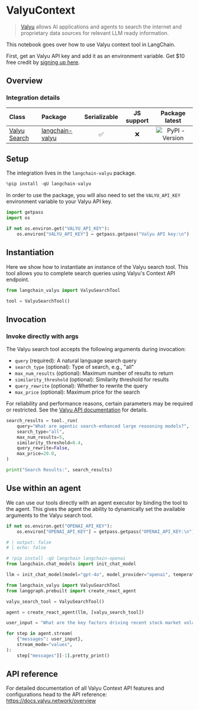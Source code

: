 # ValyuContext

>[Valyu](https://www.valyu.network/) allows AI applications and agents to search the internet and proprietary data sources for relevant LLM ready information.

This notebook goes over how to use Valyu context tool in LangChain.

First, get an Valyu API key and add it as an environment variable. Get $10 free credit  by [signing up here](https://platform.valyu.network/).

## Overview

### Integration details
| Class                                                         | Package                                                        | Serializable | JS support |  Package latest |
|:--------------------------------------------------------------|:---------------------------------------------------------------| :---: | :---: | :---: |
| [Valyu Search](https://github.com/valyu-network/langchain-valyu) | [langchain-valyu](https://pypi.org/project/langchain-valyu/) | ✅ | ❌  |  ![PyPI - Version](https://img.shields.io/pypi/v/langchain-valyu?style=flat-square&label=%20) |




## Setup

The integration lives in the `langchain-valyu` package.


```python
%pip install -qU langchain-valyu
```

In order to use the package, you will also need to set the `VALYU_API_KEY` environment variable to your Valyu API key.


```python
import getpass
import os

if not os.environ.get("VALYU_API_KEY"):
    os.environ["VALYU_API_KEY"] = getpass.getpass("Valyu API key:\n")
```

## Instantiation

Here we show how to instantiate an instance of the Valyu search tool. This tool allows you to complete search queries using Valyu's Context API endpoint.




```python
from langchain_valyu import ValyuSearchTool

tool = ValyuSearchTool()
```

## Invocation

### Invoke directly with args

The Valyu search tool accepts the following arguments during invocation:
- `query` (required): A natural language search query
- `search_type` (optional): Type of search, e.g., "all"
- `max_num_results` (optional): Maximum number of results to return
- `similarity_threshold` (optional): Similarity threshold for results
- `query_rewrite` (optional): Whether to rewrite the query
- `max_price` (optional): Maximum price for the search

For reliability and performance reasons, certain parameters may be required or restricted. See the [Valyu API documentation](https://docs.valyu.network/overview) for details.


```python
search_results = tool._run(
    query="What are agentic search-enhanced large reasoning models?",
    search_type="all",
    max_num_results=5,
    similarity_threshold=0.4,
    query_rewrite=False,
    max_price=20.0,
)

print("Search Results:", search_results)
```

## Use within an agent

We can use our tools directly with an agent executor by binding the tool to the agent. This gives the agent the ability to dynamically set the available arguments to the Valyu search tool.


```python
if not os.environ.get("OPENAI_API_KEY"):
    os.environ["OPENAI_API_KEY"] = getpass.getpass("OPENAI_API_KEY:\n")
```


```python
# | output: false
# | echo: false

# !pip install -qU langchain langchain-openai
from langchain.chat_models import init_chat_model

llm = init_chat_model(model="gpt-4o", model_provider="openai", temperature=0)
```


```python
from langchain_valyu import ValyuSearchTool
from langgraph.prebuilt import create_react_agent

valyu_search_tool = ValyuSearchTool()

agent = create_react_agent(llm, [valyu_search_tool])

user_input = "What are the key factors driving recent stock market volatility, and how do macroeconomic indicators influence equity prices across different sectors?"

for step in agent.stream(
    {"messages": user_input},
    stream_mode="values",
):
    step["messages"][-1].pretty_print()
```

## API reference

For detailed documentation of all Valyu Context API features and configurations head to the API reference: https://docs.valyu.network/overview
